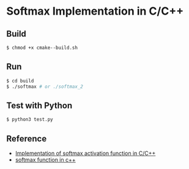 # Softmax Implementation in C/C++

## Build

```bash
$ chmod +x cmake--build.sh
```

## Run

```bash
$ cd build
$ ./softmax # or ./softmax_2
```

## Test with Python

```bash
$ python3 test.py
```

## Reference

- [Implementation of softmax activation function in C/C++](https://slaystudy.com/implementation-of-softmax-activation-function-in-c-c/)
- [softmax function in c++](https://www.cnblogs.com/donggongdechen/p/11049648.html)

